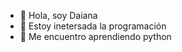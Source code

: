 - 👋 Hola, soy Daiana
- 👀 Estoy inetersada la programación 
- 🌱 Me encuentro aprendiendo python

<!---
giselle95/giselle95 is a ✨ special ✨ repository because its `README.md` (this file) appears on your GitHub profile.
You can click the Preview link to take a look at your changes.
--->
